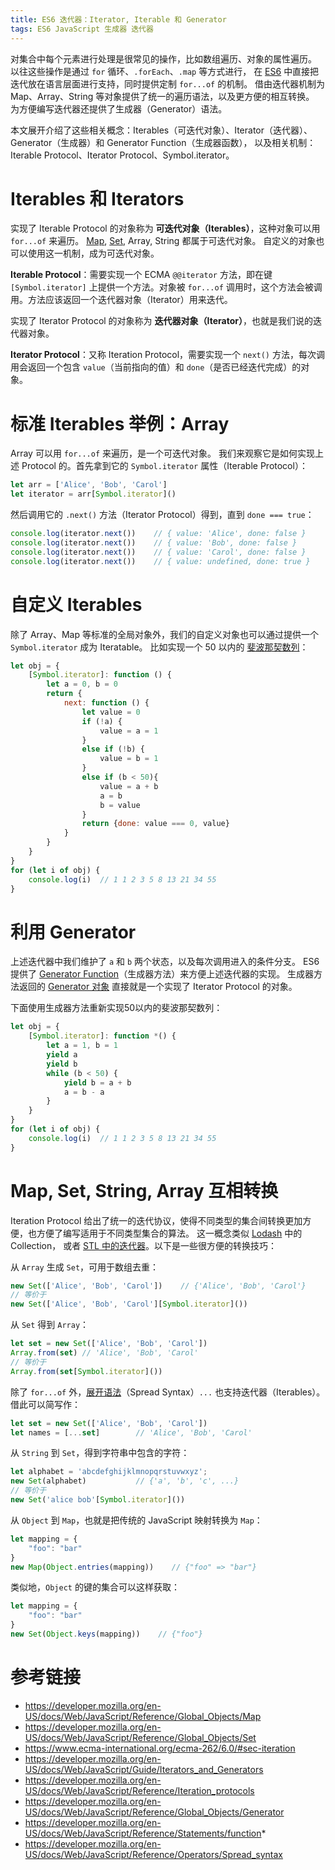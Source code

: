 ```yaml
---
title: ES6 迭代器：Iterator, Iterable 和 Generator
tags: ES6 JavaScript 生成器 迭代器
---
```


对集合中每个元素进行处理是很常见的操作，比如数组遍历、对象的属性遍历。
以往这些操作是通过 `for` 循环、`.forEach`、`.map` 等方式进行，
在 [ES6][es6] 中直接把迭代放在语言层面进行支持，同时提供定制 `for...of` 的机制。
借由迭代器机制为 Map、Array、String 等对象提供了统一的遍历语法，以及更方便的相互转换。
为方便编写迭代器还提供了生成器（Generator）语法。

本文展开介绍了这些相关概念：Iterables（可迭代对象）、Iterator（迭代器）、
Generator（生成器）和 Generator Function（生成器函数），
以及相关机制：Iterable Protocol、Iterator Protocol、Symbol.iterator。

<!--more-->

# Iterables 和 Iterators

实现了 Iterable Protocol 的对象称为 **可迭代对象（Iterables）**，这种对象可以用 `for...of` 来遍历。
[Map][map], [Set][set], Array, String 都属于可迭代对象。
自定义的对象也可以使用这一机制，成为可迭代对象。

**Iterable Protocol**：需要实现一个 ECMA `@@iterator` 方法，即在键 `[Symbol.iterator]` 上提供一个方法。对象被 `for...of` 调用时，这个方法会被调用。方法应该返回一个迭代器对象（Iterator）用来迭代。

实现了 Iterator Protocol 的对象称为 **迭代器对象（Iterator）**，也就是我们说的迭代器对象。

**Iterator Protocol**：又称 Iteration Protocol，需要实现一个 `next()` 方法，每次调用会返回一个包含 `value`（当前指向的值）和 `done`（是否已经迭代完成）的对象。

# 标准 Iterables 举例：Array

Array 可以用 `for...of` 来遍历，是一个可迭代对象。
我们来观察它是如何实现上述 Protocol 的。首先拿到它的 `Symbol.iterator` 属性（Iterable Protocol）：

```javascript
let arr = ['Alice', 'Bob', 'Carol']
let iterator = arr[Symbol.iterator]()
```

然后调用它的 `.next()` 方法（Iterator Protocol）得到，直到 `done === true`：

```javascript
console.log(iterator.next())    // { value: 'Alice', done: false }
console.log(iterator.next())    // { value: 'Bob', done: false }
console.log(iterator.next())    // { value: 'Carol', done: false }
console.log(iterator.next())    // { value: undefined, done: true }
```

# 自定义 Iterables

除了 Array、Map 等标准的全局对象外，我们的自定义对象也可以通过提供一个 `Symbol.iterator` 成为 Iteratable。
比如实现一个 50 以内的 [斐波那契数列][fibonacci]：

```javascript
let obj = {
    [Symbol.iterator]: function () {
        let a = 0, b = 0
        return {
            next: function () {
                let value = 0
                if (!a) {
                    value = a = 1
                }
                else if (!b) {
                    value = b = 1
                }
                else if (b < 50){
                    value = a + b
                    a = b
                    b = value
                }
                return {done: value === 0, value}
            }
        }
    }
}
for (let i of obj) {
    console.log(i)  // 1 1 2 3 5 8 13 21 34 55
}
```

# 利用 Generator

上述迭代器中我们维护了 `a` 和 `b` 两个状态，以及每次调用进入的条件分支。
ES6 提供了 [Generator Function][function*]（生成器方法）来方便上述迭代器的实现。
生成器方法返回的 [Generator 对象][generator-obj] 直接就是一个实现了 Iterator Protocol 的对象。

下面使用生成器方法重新实现50以内的斐波那契数列：

```javascript
let obj = {
    [Symbol.iterator]: function *() {
        let a = 1, b = 1
        yield a
        yield b
        while (b < 50) {
            yield b = a + b
            a = b - a
        }
    }
}
for (let i of obj) {
    console.log(i)  // 1 1 2 3 5 8 13 21 34 55
}
```

# Map, Set, String, Array 互相转换

Iteration Protocol 给出了统一的迭代协议，使得不同类型的集合间转换更加方便，也方便了编写适用于不同类型集合的算法。
这一概念类似 [Lodash](https://lodash.com) 中的 Collection，
或者 [STL 中的迭代器](/2015/07/01/introduction-to-stl.html)。以下是一些很方便的转换技巧：


从 `Array` 生成 `Set`，可用于数组去重：

```javascript
new Set(['Alice', 'Bob', 'Carol'])    // {'Alice', 'Bob', 'Carol'}
// 等价于
new Set(['Alice', 'Bob', 'Carol'][Symbol.iterator]())
```

从 `Set` 得到 `Array`：

```javascript
let set = new Set(['Alice', 'Bob', 'Carol'])
Array.from(set) // 'Alice', 'Bob', 'Carol'
// 等价于
Array.from(set[Symbol.iterator]())
```

除了 `for...of` 外，[展开语法][spread-syntax]（Spread Syntax）`...` 也支持迭代器（Iterables）。借此可以简写作：

```javascript
let set = new Set(['Alice', 'Bob', 'Carol'])
let names = [...set]        // 'Alice', 'Bob', 'Carol'
```

从 `String` 到 `Set`，得到字符串中包含的字符：

```javascript
let alphabet = 'abcdefghijklmnopqrstuvwxyz';
new Set(alphabet)           // {'a', 'b', 'c', ...}
// 等价于
new Set('alice bob'[Symbol.iterator]())
```

从 `Object` 到 `Map`，也就是把传统的 JavaScript 映射转换为 `Map`：

```javascript
let mapping = {
    "foo": "bar"
}
new Map(Object.entries(mapping))    // {"foo" => "bar"}
```

类似地，`Object` 的键的集合可以这样获取：

```javascript
let mapping = {
    "foo": "bar"
}
new Set(Object.keys(mapping))    // {"foo"}
```

# 参考链接

* https://developer.mozilla.org/en-US/docs/Web/JavaScript/Reference/Global_Objects/Map
* https://developer.mozilla.org/en-US/docs/Web/JavaScript/Reference/Global_Objects/Set
* https://www.ecma-international.org/ecma-262/6.0/#sec-iteration
* https://developer.mozilla.org/en-US/docs/Web/JavaScript/Guide/Iterators_and_Generators
* https://developer.mozilla.org/en-US/docs/Web/JavaScript/Reference/Iteration_protocols
* https://developer.mozilla.org/en-US/docs/Web/JavaScript/Reference/Global_Objects/Generator
* https://developer.mozilla.org/en-US/docs/Web/JavaScript/Reference/Statements/function*
* https://developer.mozilla.org/en-US/docs/Web/JavaScript/Reference/Operators/Spread_syntax

[spread-syntax]: https://developer.mozilla.org/en-US/docs/Web/JavaScript/Reference/Operators/Spread_syntax
[generator-obj]: https://developer.mozilla.org/en-US/docs/Web/JavaScript/Reference/Global_Objects/Generator
[es6]: https://www.ecma-international.org/ecma-262/6.0/#sec-iteration
[map]: https://developer.mozilla.org/en-US/docs/Web/JavaScript/Reference/Global_Objects/Map
[set]: https://developer.mozilla.org/en-US/docs/Web/JavaScript/Reference/Global_Objects/Set
[function*]: https://developer.mozilla.org/en-US/docs/Web/JavaScript/Reference/Statements/function*
[fibonacci]: https://zh.wikipedia.org/wiki/%E6%96%90%E6%B3%A2%E9%82%A3%E5%A5%91%E6%95%B0%E5%88%97
